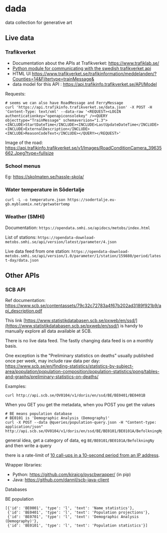 # dada
data collection for generative art

## Live data

### Trafikverket

- Documentation about the APIs at Trafikverket: https://www.trafiklab.se/
- [Python module for communicating with the swedish trafikverket api](https://github.com/endor-force/pytrafikverket)
- HTML UI <https://www.trafikverket.se/trafikinformation/meddelanden/?Counties=14&Filtertype=trainMessage&>
- data model for this API : <https://api.trafikinfo.trafikverket.se/API/Model>

Requests:

```
# seems we can also have RoadMessage and FerryMessage
curl 'https://api.trafikinfo.trafikverket.se/data.json' -X POST -H 'Content-Type: text/xml' --data-raw '<REQUEST><LOGIN authenticationkey="openapiconsolekey" /><QUERY objecttype="TrainMessage" schemaversion="1.3"><INCLUDE>StartDateTime</INCLUDE><INCLUDE>LastUpdateDateTime</INCLUDE><INCLUDE>ExternalDescription</INCLUDE><INCLUDE>ReasonCodeText</INCLUDE></QUERY></REQUEST>'
```

Image of the road: <https://api.trafikinfo.trafikverket.se/v1/Images/RoadConditionCamera_39635662.Jpeg?type=fullsize>

### School menus

Eg: <https://skolmaten.se/hassle-skola/>

### Water temperature in Sôdertalje

```
curl -L -o temperature.json https://sodertalje.eu-gb.mybluemix.net/getwatertemp

```

### Weather (SMHI)

Documentation: `https://opendata.smhi.se/apidocs/metobs/index.html`

List of stations: `https://opendata-download-metobs.smhi.se/api/version/latest/parameter/4.json`

Live data feed from one station: `https://opendata-download-metobs.smhi.se/api/version/1.0/parameter/1/station/159880/period/latest-day/data.json`

## Other APIs

### SCB API

Ref documentation: https://www.scb.se/contentassets/79c32c72783a4f67b202ad3189f921b9/api_description.pdf

This link [https://www.statistikdatabasen.scb.se/pxweb/en/ssd/](https://www.statistikdatabasen.scb.se/pxweb/en/ssd/) is handy to manually explore all data available at SCB.

There is no live data feed. The fastly changing data feed is on a monthly basis.

One exception is the "Preliminary statistics on deaths" usually published once per week, may include raw data per day: <https://www.scb.se/en/finding-statistics/statistics-by-subject-area/population/population-composition/population-statistics/pong/tables-and-graphs/preliminary-statistics-on-deaths/>

Examples:

```
curl http://api.scb.se/OV0104/v1/doris/en/ssd/BE/BE0401/BE0401B

```

When you GET you get the metadata, when you POST you get the values

```
# BE means population database
# BE0101 is 'Demographic Analysis (Demography)'
curl -X POST --data @queries/population-query.json -H "Content-type: application/json" http://api.scb.se/OV0104/v1/doris/en/ssd/BE/BE0101/BE0101A/BefolkningNy
```

general idea, get a category of data, eg `BE/BE0101/BE0101A/BefolkningNy` and then write a query

there is a rate-limit of [10 call-ups in a 10-second period from an IP address](https://www.scb.se/en/services/open-data-api/).

Wrapper libraries:
* Python: https://github.com/kirajcg/pyscbwrapper/ (in pip)
* Java: https://github.com/dannil/scb-java-client

Databases

 BE population

```
[{'id': 'BE0001', 'type': 'l', 'text': 'Name statistics'},
 {'id': 'BE0401', 'type': 'l', 'text': 'Population projections'},
 {'id': 'BE0701', 'type': 'l', 'text': 'Demographic Analysis (Demography)'},
 {'id': 'BE0101', 'type': 'l', 'text': 'Population statistics'}]

```


